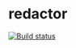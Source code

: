 # redactor
[![Build status](https://ci.appveyor.com/api/projects/status/21ehq1kg6c36ox69?svg=true)](https://ci.appveyor.com/project/Milfagirl/ahj-redactor)